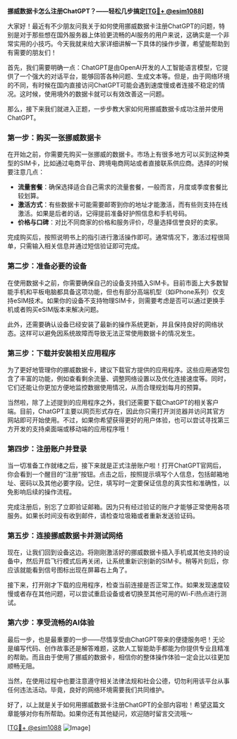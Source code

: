 **挪威数据卡怎么注册ChatGPT？——轻松几步搞定[[TG💪+ @esim1088](https://t.me/s/esim1088)]**

大家好！最近有不少朋友问我关于如何使用挪威数据卡注册ChatGPT的问题，特别是对于那些想在国外服务器上体验更流畅的AI服务的用户来说，这确实是一个非常实用的小技巧。今天我就来给大家详细讲解一下具体的操作步骤，希望能帮助到有需要的朋友们！

首先，我们需要明确一点：ChatGPT是由OpenAI开发的人工智能语言模型，它提供了一个强大的对话平台，能够回答各种问题、生成文本等。但是，由于网络环境的不同，有时候在国内直接访问ChatGPT可能会遇到速度慢或者连接不稳定的情况。这时候，使用境外的数据卡就可以有效改善这一问题。

那么，接下来我们就进入正题，一步步教大家如何用挪威数据卡成功注册并使用ChatGPT。

### 第一步：购买一张挪威数据卡

在开始之前，你需要先购买一张挪威的数据卡。市场上有很多地方可以买到这种类型的SIM卡，比如通过电商平台、跨境电商网站或者直接联系供应商。选择的时候要注意几点：

- **流量套餐**：确保选择适合自己需求的流量套餐，一般而言，月度或季度套餐比较划算。
- **激活方式**：有些数据卡可能需要邮寄到你的地址才能激活，而有些则支持在线激活。如果是后者的话，记得提前准备好护照信息和手机号码。
- **价格与口碑**：对比不同商家的价格和服务评价，尽量选择信誉良好的卖家。

完成购买后，按照说明书上的指引进行激活操作即可。通常情况下，激活过程很简单，只需输入相关信息并通过短信验证即可完成。

### 第二步：准备必要的设备

在使用数据卡之前，你需要确保自己的设备支持插入SIM卡。目前市面上大多数智能手机和平板电脑都具备这项功能，但也有部分高端机型（如iPhone系列）仅支持eSIM技术。如果你的设备不支持物理SIM卡，则需要考虑是否可以通过更换手机或者购买eSIM版本来解决问题。

此外，还需要确认设备已经安装了最新的操作系统更新，并且保持良好的网络状态。这样可以避免因系统故障而导致无法正常使用数据卡的情况发生。

### 第三步：下载并安装相关应用程序

为了更好地管理你的挪威数据卡，建议下载官方提供的应用程序。这些应用通常包含了丰富的功能，例如查看剩余流量、调整网络设置以及优化连接速度等。同时，它们还能让你更加方便地监控数据使用情况，从而合理规划每月的预算。

当然啦，除了上述提到的应用程序之外，我们还需要下载ChatGPT的相关客户端。目前，ChatGPT主要以网页形式存在，因此你只需打开浏览器并访问其官方网站即可开始使用。不过，如果你希望获得更好的用户体验，也可以尝试寻找第三方开发的支持桌面端或移动端的应用程序哦！

### 第四步：注册账户并登录

当一切准备工作就绪之后，接下来就是正式注册账户啦！打开ChatGPT官网后，你会看到一个醒目的“注册”按钮。点击之后，按照提示填写个人信息，包括邮箱地址、密码以及其他必要字段。记住，填写时一定要保证信息的真实性和准确性，以免影响后续的操作流程。

完成注册后，别忘了立即验证邮箱。因为只有经过验证的账户才能够正常使用各项服务。如果长时间没有收到邮件，请检查垃圾箱或者重新发送验证码。

### 第五步：连接挪威数据卡并测试网络

现在，让我们回到设备这边。将刚刚激活好的挪威数据卡插入手机或其他支持的设备中，然后开启飞行模式后再关闭，让系统重新识别新的SIM卡。稍等片刻后，你应该就能看到信号图标出现在屏幕右上角了。

接下来，打开刚才下载的应用程序，检查当前连接是否正常工作。如果发现速度较慢或者存在其他问题，可以尝试重启设备或者切换至其他可用的Wi-Fi热点进行测试。

### 第六步：享受流畅的AI体验

最后一步，也是最重要的一步——尽情享受由ChatGPT带来的便捷服务吧！无论是编写代码、创作故事还是解答难题，这款人工智能助手都能为你提供专业且精准的帮助。而且由于使用了挪威的数据卡，相信你的整体操作体验一定会比以往更加顺畅无阻。

当然，在使用过程中也要注意遵守相关法律法规和社会公德，切勿利用该平台从事任何违法活动。毕竟，良好的网络环境需要我们共同维护。

好了，以上就是关于如何用挪威数据卡注册ChatGPT的全部内容啦！希望这篇文章能够对你有所帮助。如果你还有其他疑问，欢迎随时留言交流哦～

[[TG💪+ @esim1088](https://t.me/s/esim1088) ![Image](https://i.postimg.cc/4NQfJmqS/Snipaste-2025-05-13-00-14-12.png)]